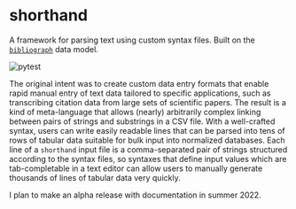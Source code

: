 # shorthand
A framework for parsing text using custom syntax files. Built on the [`bibliograph`](https://github.com/shortorian/bibliograph) data model.

![pytest](https://github.com/shortorian/shorthand/actions/workflows/ci.yml/badge.svg)

The original intent was to create custom data entry formats that enable rapid manual entry of text data tailored to specific applications, such as transcribing citation data from large sets of scientific papers. The result is a kind of meta-language that allows (nearly) arbitrarily complex linking between pairs of strings and substrings in a CSV file. With a well-crafted syntax, users can write easily readable lines that can be parsed into tens of rows of tabular data suitable for bulk input into normalized databases. Each line of a `shorthand` input file is a comma-separated pair of strings structured according to the syntax files, so syntaxes that define input values which are tab-completable in a text editor can allow users to manually generate thousands of lines of tabular data very quickly.

I plan to make an alpha release with documentation in summer 2022.

